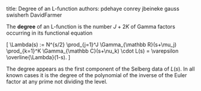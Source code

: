 title: Degree of an L-function
authors:
    pdehaye
    conrey
    jbeineke
    gauss
    swisherh
    DavidFarmer

The **degree** of an <a knowl="lmfdb/lfunction">L-function</a> is the number $J + 2K$ of <a knowl="lmfdb/specialfunction.gammarandc">Gamma factors</a> occurring in its <a knowl="lmfdb/lfunction.functional_equation">functional equation</a>

\[
\Lambda(s) := N^{s/2}
\prod_{j=1}^J \Gamma_{\mathbb R}(s+\mu_j) \prod_{k=1}^K \Gamma_{\mathbb C}(s+\nu_k)
\cdot L(s) = \varepsilon \overline{\Lambda}(1-s).
\]

The degree appears as the first component of the <a knowl="lmfdb/lfunction.selbergdata">Selberg data</a> of $L(s).$ In all known cases it is the degree of the polynomial of the inverse of the Euler factor at any prime not dividing the <a knowl="lmfdb/lfunction.level">level</a>. 
 
